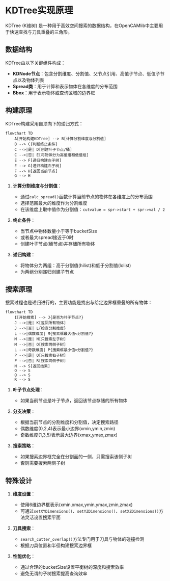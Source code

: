 # KDTree实现原理

KDTree (K维树) 是一种用于高效空间搜索的数据结构，在OpenCAMlib中主要用于快速查找与刀具重叠的三角形。

## 数据结构

KDTree由以下关键组件构成：

- **KDNode节点**：包含分割维度、分割值、父节点引用、高值子节点、低值子节点以及物体列表
- **Spread类**：用于计算和表示物体在各维度的分布范围
- **Bbox**：用于表示物体或查询区域的边界框

## 构建原理

KDTree构建采用自顶向下的递归方式：

```mermaid
flowchart TD
    A[开始构建KDTree] --> B[计算分割维度与分割值]
    B --> C{判断终止条件}
    C -->|是| D[创建叶子节点/桶]
    C -->|否| E[将物体分为高值组和低值组]
    E --> F[递归构建左子树]
    E --> G[递归构建右子树]
    F --> H[返回当前节点]
    G --> H
```

1. **计算分割维度与分割值**：
   - 通过`calc_spread()`函数计算当前节点的物体在各维度上的分布范围
   - 选择范围最大的维度作为分割维度
   - 在该维度上取中值作为分割值：`cutvalue = spr->start + spr->val / 2`

2. **终止条件**：
   - 当节点中物体数量小于等于bucketSize
   - 或者最大spread接近于0时
   - 创建叶子节点(桶节点)并存储所有物体

3. **递归构建**：
   - 将物体分为两组：高于分割值(hilist)和低于分割值(lolist)
   - 为两组分别递归创建子节点

## 搜索原理

搜索过程也是递归进行的，主要功能是找出与给定边界框重叠的所有物体：

```mermaid
flowchart TD
    I[开始搜索] --> J{是否为叶子节点?}
    J -->|是| K[返回所有物体]
    J -->|否| L{检查分割维度}
    L -->|偶数维度| M{搜索框最大值<分割值?}
    M -->|是| N[只搜索左子树]
    M -->|否| O[搜索两侧子树]
    L -->|奇数维度| P{搜索框最小值>分割值?}
    P -->|是| Q[只搜索右子树]
    P -->|否| R[搜索两侧子树]
    N --> S[返回结果]
    O --> S
    Q --> S
    R --> S
```

1. **叶子节点处理**：
   - 如果当前节点是叶子节点，返回该节点存储的所有物体

2. **分支决策**：
   - 根据当前节点的分割维度和分割值，决定搜索路径
   - 偶数维度(0,2,4)表示最小边界(xmin,ymin,zmin)
   - 奇数维度(1,3,5)表示最大边界(xmax,ymax,zmax)

3. **搜索策略**：
   - 如果搜索边界框完全在分割面的一侧，只需搜索该侧子树
   - 否则需要搜索两侧子树

## 特殊设计

1. **维度设置**：
   - 使用6维边界框表示(xmin,xmax,ymin,ymax,zmin,zmax)
   - 可通过`setXYDimensions()`、`setYZDimensions()`、`setXZDimensions()`方法灵活设置搜索平面

2. **刀具搜索**：
   - `search_cutter_overlap()`方法专门用于刀具与物体的碰撞检测
   - 根据刀具位置和半径构建搜索边界框

3. **性能优化**：
   - 通过合理的bucketSize设置平衡树的深度和搜索效率
   - 避免无谓的子树搜索提高查询效率